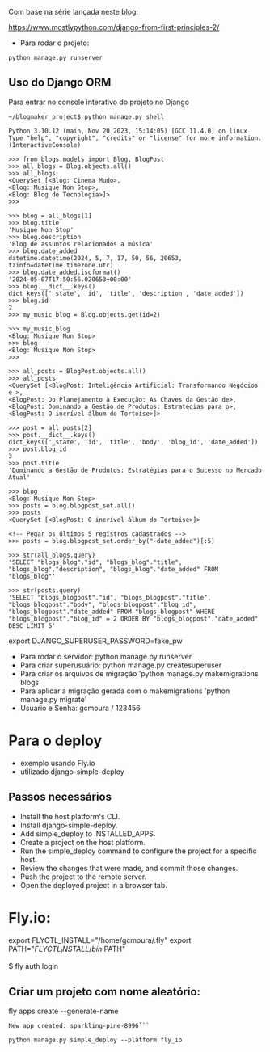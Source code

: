 
Com base na série lançada neste blog:

https://www.mostlypython.com/django-from-first-principles-2/

- Para rodar o projeto:

`python manage.py runserver`

## Uso do Django ORM ##

Para entrar no console interativo do projeto no Django 

```
~/blogmaker_project$ python manage.py shell 

Python 3.10.12 (main, Nov 20 2023, 15:14:05) [GCC 11.4.0] on linux
Type "help", "copyright", "credits" or "license" for more information.
(InteractiveConsole)

>>> from blogs.models import Blog, BlogPost
>>> all_blogs = Blog.objects.all()
>>> all_blogs
<QuerySet [<Blog: Cinema Mudo>, 
<Blog: Musique Non Stop>, 
<Blog: Blog de Tecnologia>]>
>>> 

>>> blog = all_blogs[1]
>>> blog.title
'Musique Non Stop'
>>> blog.description
'Blog de assuntos relacionados a música'
>>> blog.date_added
datetime.datetime(2024, 5, 7, 17, 50, 56, 20653, tzinfo=datetime.timezone.utc)
>>> blog.date_added.isoformat()
'2024-05-07T17:50:56.020653+00:00'
>>> blog.__dict__.keys()
dict_keys(['_state', 'id', 'title', 'description', 'date_added'])
>>> blog.id
2
>>> my_music_blog = Blog.objects.get(id=2)

>>> my_music_blog
<Blog: Musique Non Stop>
>>> blog
<Blog: Musique Non Stop>
>>> 

>>> all_posts = BlogPost.objects.all()
>>> all_posts
<QuerySet [<BlogPost: Inteligência Artificial: Transformando Negócios e >, 
<BlogPost: Do Planejamento à Execução: As Chaves da Gestão de>, 
<BlogPost: Dominando a Gestão de Produtos: Estratégias para o>, 
<BlogPost: O incrível álbum do Tortoise>]>

>>> post = all_posts[2]
>>> post.__dict__.keys()
dict_keys(['_state', 'id', 'title', 'body', 'blog_id', 'date_added'])
>>> post.blog_id
3
>>> post.title
'Dominando a Gestão de Produtos: Estratégias para o Sucesso no Mercado Atual'

>>> blog
<Blog: Musique Non Stop>
>>> posts = blog.blogpost_set.all()
>>> posts
<QuerySet [<BlogPost: O incrível álbum do Tortoise>]>

<!-- Pegar os últimos 5 registros cadastrados -->
>>> posts = blog.blogpost_set.order_by("-date_added")[:5]

>>> str(all_blogs.query)
'SELECT "blogs_blog"."id", "blogs_blog"."title", "blogs_blog"."description", "blogs_blog"."date_added" FROM "blogs_blog"'

>>> str(posts.query)
'SELECT "blogs_blogpost"."id", "blogs_blogpost"."title", "blogs_blogpost"."body", "blogs_blogpost"."blog_id", "blogs_blogpost"."date_added" FROM "blogs_blogpost" WHERE "blogs_blogpost"."blog_id" = 2 ORDER BY "blogs_blogpost"."date_added" DESC LIMIT 5'

```


export DJANGO_SUPERUSER_PASSWORD=fake_pw

- Para rodar o servidor: python manage.py runserver
- Para criar superusuário: python manage.py createsuperuser
- Para criar os arquivos de migração  'python manage.py makemigrations blogs'
- Para aplicar a migração gerada com o makemigrations 'python manage.py migrate'
- Usuário e Senha: gcmoura / 123456

# Para o deploy

- exemplo usando Fly.io
- utilizado django-simple-deploy

## Passos necessários

- Install the host platform's CLI.
- Install django-simple-deploy.
- Add simple_deploy to INSTALLED_APPS.
- Create a project on the host platform.
- Run the simple_deploy command to configure the project for a specific host.
- Review the changes that were made, and commit those changes.
- Push the project to the remote server.
- Open the deployed project in a browser tab.

# Fly.io:
export FLYCTL_INSTALL="/home/gcmoura/.fly"
export PATH="$FLYCTL_INSTALL/bin:$PATH"

$ fly auth login

## Criar um projeto com nome aleatório:
fly apps create --generate-name

```automatically selected personal organization: gcmoura@gmail.com
New app created: sparkling-pine-8996```

python manage.py simple_deploy --platform fly_io